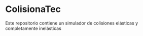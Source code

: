 # ColisionaTec
Este repositorio contiene un simulador de colisiones elásticas y completamente inelásticas
